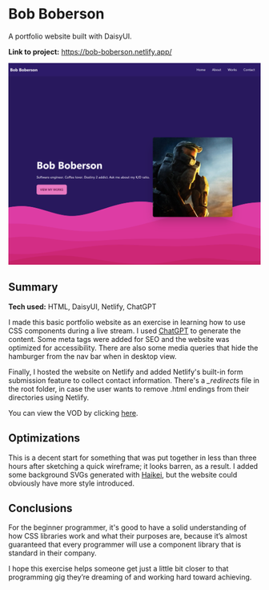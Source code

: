 # Bob Boberson
A portfolio website built with DaisyUI.

**Link to project:** https://bob-boberson.netlify.app/

![Bob Boberson hero section with nav bar](https://raw.githubusercontent.com/diathekez/portfolio-website-daisyui/master/imgs/bob-boberson-screenshot.png)

## Summary

**Tech used:** HTML, DaisyUI, Netlify, ChatGPT

I made this basic portfolio website as an exercise in learning how to use CSS components during a live stream. I used [ChatGPT](https://chat.openai.com/) to generate the content. Some meta tags were added for SEO and the website was optimized for accessibility. There are also some media queries that hide the hamburger from the nav bar when in desktop view.

Finally, I hosted the website on Netlify and added Netlify's built-in form submission feature to collect contact information. There's a *_redirects* file in the root folder, in case the user wants to remove .html endings from their directories using Netlify.

You can view the VOD by clicking [here](https://www.twitch.tv/videos/1684154983).

## Optimizations

This is a decent start for something that was put together in less than three hours after sketching a quick wireframe; it looks barren, as a result. I added some background SVGs generated with [Haikei](https://app.haikei.app/), but the website could obviously have more style introduced.

## Conclusions

For the beginner programmer, it's good to have a solid understanding of how CSS libraries work and what their purposes are, because it’s almost guaranteed that every programmer will use a component library that is standard in their company.

I hope this exercise helps someone get just a little bit closer to that programming gig they’re dreaming of and working hard toward achieving.